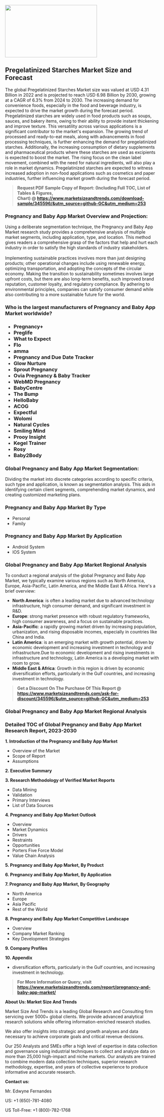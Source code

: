 <p><img class="alignnone size-medium wp-image-20088" src="https://ffe5etoiles.com/wp-content/uploads/2024/12/MST1-300x171.png" alt="" width="300" height="171" /></p><h2>Pregelatinized Starches Market Size and Forecast</h2><p>The global Pregelatinized Starches Market size was valued at USD 4.31 Billion in 2022 and is projected to reach USD 6.98 Billion by 2030, growing at a CAGR of 6.3% from 2024 to 2030. The increasing demand for convenience foods, especially in the food and beverage industry, is expected to drive the market growth during the forecast period. Pregelatinized starches are widely used in food products such as soups, sauces, and bakery items, owing to their ability to provide instant thickening and improve texture. This versatility across various applications is a significant contributor to the market's expansion. The growing trend of processed and ready-to-eat meals, along with advancements in food processing techniques, is further enhancing the demand for pregelatinized starches. Additionally, the increasing consumption of dietary supplements and pharmaceutical products where these starches are used as excipients is expected to boost the market. The rising focus on the clean label movement, combined with the need for natural ingredients, will also play a role in market dynamics. Pregelatinized starches are expected to witness increased adoption in non-food applications such as cosmetics and paper industries, further influencing market growth during the forecast period.</p></p><blockquote id="" class=""><strong>Request PDF Sample Copy of Report: (Including Full TOC, List of Tables &amp; Figures, Chart)&nbsp;@&nbsp;<strong><a href="https://www.marketsizeandtrends.com/download-sample/345596/&utm_source=github-GC&utm_medium=253" target="_blank">https://www.marketsizeandtrends.com/download-sample/345596/&utm_source=github-GC&utm_medium=253</a></strong></strong></blockquote><h3 id="" class="">Pregnancy and Baby App Market&nbsp;Overview and Projection:</h3><p id="" class="">Using a deliberate segmentation technique, the Pregnancy and Baby App Market research study provides a comprehensive analysis of multiple market segments, including application, type, and location. This method gives readers a comprehensive grasp of the factors that help and hurt each industry in order to satisfy the high standards of industry stakeholders. <br /> <br />Implementing sustainable practices involves more than just designing products; other operational changes include using renewable energy, optimizing transportation, and adopting the concepts of the circular economy. Making the transition to sustainability sometimes involves large upfront costs, but there are also long-term benefits, such improved brand reputation, customer loyalty, and regulatory compliance. By adhering to environmental principles, companies can satisfy consumer demand while also contributing to a more sustainable future for the world.</p><h3 id="" class="">Who is the largest manufacturers of&nbsp;Pregnancy and Baby App Market worldwide?</h3><h3 class=""><p><ul><li>Pregnancy+ </li><li> Preglife </li><li> What to Expect </li><li> Flo </li><li> amma </li><li> Pregnancy and Due Date Tracker </li><li> Glow Nurture </li><li> Sprout Pregnancy </li><li> Ovia Pregnancy & Baby Tracker </li><li> WebMD Pregnancy </li><li> BabyCentre </li><li> The Bump </li><li> HelloBaby </li><li> ACOG </li><li> Expectful </li><li> Wolomi </li><li> Natural Cycles </li><li> Smiling Mind </li><li> Prooy Insight </li><li> Kegel Trainer </li><li> Rosy </li><li> Baby2Body</li></ul></p></h3><h3 id="" class="">Global&nbsp;Pregnancy and Baby App Market Segmentation:</h3><p id="" class="">Dividing the market into discrete categories according to specific criteria, such type and application, is known as segmentation analysis. This aids in identifying certain client segments, comprehending market dynamics, and creating customized marketing plans.</p><h3 id="" class="">Pregnancy and Baby App Market&nbsp;By Type</h3><p><p><ul><li>Personal</li><li> Family</p></li></ul></p></p><h3 id="" class="">Pregnancy and Baby App Market&nbsp;By Application</h3><p class=""><p><ul><li>Android System</li><li> IOS System</li></ul></p></p><h3 id="" class="">Global Pregnancy and Baby App Market Regional Analysis</h3><p id="" class="">To conduct a regional analysis of the global Pregnancy and Baby App Market, we typically examine various regions such as North America, Europe, Asia-Pacific, Latin America, and the Middle East &amp; Africa. Here's a brief overview:</p><ul><li><strong>North America</strong>: is often a leading market due to advanced technology infrastructure, high consumer demand, and significant investment in R&amp;D.</li><li><strong>Europe</strong>: strong market presence with robust regulatory frameworks, high consumer awareness, and a focus on sustainable practices.</li><li><strong>Asia-Pacific</strong>: a rapidly growing market driven by increasing population, urbanization, and rising disposable incomes, especially in countries like China and India.</li><li><strong>Latin America</strong>: is an emerging market with growth potential, driven by economic development and increasing investment in technology and infrastructure.Due to economic development and rising investments in infrastructure and technology, Latin America is a developing market with room to grow.</li><li><strong>Middle East &amp; Africa</strong>: Growth in this region is driven by economic diversification efforts, particularly in the Gulf countries, and increasing investment in technology.</li></ul><blockquote id="" class=""><strong>Get a Discount On The Purchase Of This Report @ <strong><a href="https://www.marketsizeandtrends.com/ask-for-discount/345596/&utm_source=github-GC&utm_medium=253" target="_blank">https://www.marketsizeandtrends.com/ask-for-discount/345596/&utm_source=github-GC&utm_medium=253</a></strong></strong></blockquote><h3 id="" class="">Global Pregnancy and Baby App Market Regional Analysis</h3><h3 id="" class="">Detailed TOC of Global Pregnancy and Baby App Market Research Report, 2023-2030</h3><p id="" class=""><strong>1. Introduction of the Pregnancy and Baby App Market</strong></p><ul><li>Overview of the Market</li><li>Scope of Report</li><li>Assumptions</li></ul><p id="" class=""><strong>2. Executive Summary</strong></p><p id="" class=""><strong>3. Research Methodology of Verified Market Reports</strong></p><ul><li>Data Mining</li><li>Validation</li><li>Primary Interviews</li><li>List of Data Sources</li></ul><p id="" class=""><strong>4. Pregnancy and Baby App Market Outlook</strong></p><ul><li>Overview</li><li>Market Dynamics</li><li>Drivers</li><li>Restraints</li><li>Opportunities</li><li>Porters Five Force Model</li><li>Value Chain Analysis</li></ul><p id="" class=""><strong>5. Pregnancy and Baby App Market, By Product</strong></p><p id="" class=""><strong>6. Pregnancy and Baby App Market, By Application</strong></p><p id="" class=""><strong>7. Pregnancy and Baby App Market, By Geography</strong></p><ul><li>North America</li><li>Europe</li><li>Asia Pacific</li><li>Rest of the World</li></ul><p id="" class=""><strong>8. Pregnancy and Baby App Market Competitive Landscape</strong></p><ul><li>Overview</li><li>Company Market Ranking</li><li>Key Development Strategies</li></ul><p id="" class=""><strong>9. Company Profiles</strong></p><p id="" class=""><strong>10. Appendix</strong></p><ul><li>diversification efforts, particularly in the Gulf countries, and increasing investment in technology.</li></ul><blockquote id="" class=""><strong>For More Information or Query, visit <strong><strong><a href="https://www.marketsizeandtrends.com/report/pregnancy-and-baby-app-market/" target="_blank">https://www.marketsizeandtrends.com/report/pregnancy-and-baby-app-market/</a></strong></strong></strong></blockquote><p id="" class=""><strong>About Us: Market Size And Trends</strong></p><p id="" class="">Market Size And Trends is a leading Global Research and Consulting firm servicing over 5000+ global clients. We provide advanced analytical research solutions while offering information-enriched research studies.</p><p id="" class="">We also offer insights into strategic and growth analyses and data necessary to achieve corporate goals and critical revenue decisions.</p><p id="" class="">Our 250 Analysts and SMEs offer a high level of expertise in data collection and governance using industrial techniques to collect and analyze data on more than 25,000 high-impact and niche markets. Our analysts are trained to combine modern data collection techniques, superior research methodology, expertise, and years of collective experience to produce informative and accurate research.</p><p id="" class=""><strong>Contact us:</strong></p><p id="" class="">Mr. Edwyne Fernandes</p><p id="" class="">US: +1 (650)-781-4080</p><p id="" class="">US Toll-Free: +1 (800)-782-1768</p>
